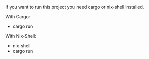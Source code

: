 If you want to run this project you need cargo or nix-shell installed.

With Cargo:
- cargo run

With Nix-Shell:
- nix-shell
- cargo run